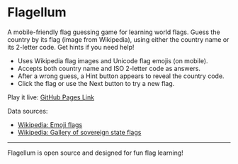 # Flagellum

A mobile-friendly flag guessing game for learning world flags. Guess the country by its flag (image from Wikipedia), using either the country name or its 2-letter code. Get hints if you need help!

- Uses Wikipedia flag images and Unicode flag emojis (on mobile).
- Accepts both country name and ISO 2-letter code as answers.
- After a wrong guess, a Hint button appears to reveal the country code.
- Click the flag or use the Next button to try a new flag.

Play it live: [GitHub Pages Link](https://pgordineer.github.io/Flagellum/)

Data sources:
- [Wikipedia: Emoji flags](https://en.wikipedia.org/wiki/Emoji_flags)
- [Wikipedia: Gallery of sovereign state flags](https://en.wikipedia.org/wiki/Gallery_of_sovereign_state_flags)

---

Flagellum is open source and designed for fun flag learning!
